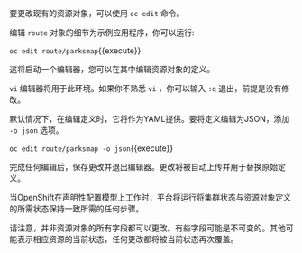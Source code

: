 要更改现有的资源对象，可以使用 ``oc edit`` 命令。

编辑 ``route`` 对象的细节为示例应用程序，你可以运行:

 ``oc edit route/parksmap``{{execute}}

这将启动一个编辑器，您可以在其中编辑资源对象的定义。

 ``vi`` 编辑器将用于此环境。如果你不熟悉 ``vi`` ，你可以输入 ``:q`` 退出，前提是没有修改。

默认情况下，在编辑定义时，它将作为YAML提供。要将定义编辑为JSON，添加 ``-o json`` 选项。

 ``oc edit route/parksmap -o json``{{execute}}

完成任何编辑后，保存更改并退出编辑器。更改将被自动上传并用于替换原始定义。

当OpenShift在声明性配置模型上工作时，平台将运行将集群状态与资源对象定义的所需状态保持一致所需的任何步骤。

请注意，并非资源对象的所有字段都可以更改。有些字段可能是不可变的。其他可能表示相应资源的当前状态，任何更改都将被当前状态再次覆盖。